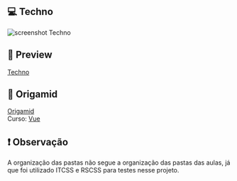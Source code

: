## :computer: Techno
![screenshot Techno](https://user-images.githubusercontent.com/31359251/76693089-6f53f480-663e-11ea-8106-47a01d5afd76.png)

## :link: Preview
[Techno](https://techno-beige.now.sh)

## :wolf: Origamid  
[Origamid](https://www.origamid.com)  
Curso: [Vue](https://www.origamid.com/curso/vue-js-completo/)

## :heavy_exclamation_mark: Observação
A organização das pastas não segue a organização das pastas das aulas, já que foi utilizado ITCSS e RSCSS para testes nesse projeto.
